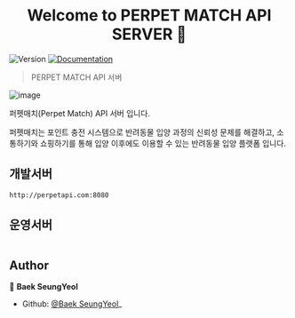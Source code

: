 <h1 align="center">Welcome to PERPET MATCH API SERVER 👋</h1>
<p>
  <img alt="Version" src="https://img.shields.io/badge/version-0.1.0-blue.svg?cacheSeconds=2592000" />
  <a href="https://github.com/BaekSeungYeol/perpetmatch-Api/blob/master/README.md" target="_blank">
    <img alt="Documentation" src="https://img.shields.io/badge/documentation-yes-brightgreen.svg" />
  </a>
</p>

> PERPET MATCH API 서버

![image](https://user-images.githubusercontent.com/47316511/90139001-bba08d80-ddb2-11ea-9bdd-cba7c160c31c.png)

퍼펫매치(Perpet Match) API 서버 입니다.



퍼펫매치는 포인트 충전 시스템으로 반려동물 입양 과정의 신뢰성 문제를 해결하고, 소통하기와 쇼핑하기를 통해 입양 이후에도 이용할 수 있는 반려동물 입양 플랫폼 입니다.


## 개발서버

```sh
http://perpetapi.com:8080
```
## 운영서버

```sh
```


## Author

👤 **Baek SeungYeol**

* Github: [@Baek SeungYeol](https://github.com/BaekSeungYeol)_
